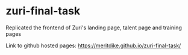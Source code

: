 # zuri-final-task
Replicated the frontend of Zuri's landing page, talent page and training pages

Link to github hosted pages: https://meritdike.github.io/zuri-final-task/
